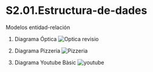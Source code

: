 # S2.01.Estructura-de-dades
Modelos entidad-relación 
1) Diagrama Óptica
![Optica revisio](https://user-images.githubusercontent.com/107498443/193760229-7332dc63-8c80-4dcb-8928-017a4f7279e6.png)


2) Diagrama Pizzeria
![Pizzeria](https://user-images.githubusercontent.com/107498443/193761743-501aafeb-f705-41ea-a2bd-f458daa51b43.png)


3) Diagrama Youtube Bàsic
![youtube](https://user-images.githubusercontent.com/107498443/192606814-7181f6f5-d46d-4eb5-9740-af6eb1c87d04.png)
